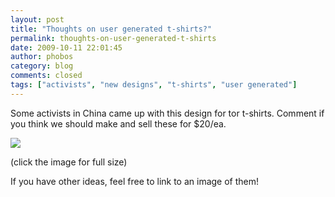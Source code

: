 ```yaml
---
layout: post
title: "Thoughts on user generated t-shirts?"
permalink: thoughts-on-user-generated-t-shirts
date: 2009-10-11 22:01:45
author: phobos
category: blog
comments: closed
tags: ["activists", "new designs", "t-shirts", "user generated"]
---
```


Some activists in China came up with this design for tor t-shirts. Comment if you think we should make and sell these for $20/ea.  
   
  

[![](http://freehaven.net/~phobos/2009-09-29-tshirt.jpg)](http://freehaven.net/~phobos/2009-09-29-tshirt.jpg)

(click the image for full size)

If you have other ideas, feel free to link to an image of them!
